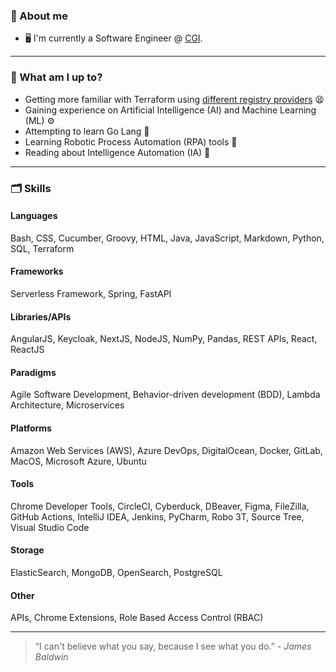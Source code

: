 ### 👋 About me

- 🖥  I'm currently a Software Engineer @ [CGI](https://www.cgi.com/uk/en-gb).

---

### 📖 What am I up to?

- Getting more familiar with Terraform using [different registry providers](https://github.com/kwame-mintah?tab=repositories&q=&type=template&language=hcl&sort=) 😫
- Gaining experience on Artificial Intelligence (AI) and Machine Learning (ML) ⚙️
- Attempting to learn Go Lang 🍼
- Learning Robotic Process Automation (RPA) tools 🦾
- Reading about Intelligence Automation (IA) 🤖

---

### 🗂️ Skills

#### Languages

Bash, CSS, Cucumber, Groovy, HTML, Java, JavaScript, Markdown, Python, SQL, Terraform

#### Frameworks

Serverless Framework, Spring, FastAPI

#### Libraries/APIs

AngularJS, Keycloak, NextJS, NodeJS, NumPy, Pandas, REST APIs, React, ReactJS

#### Paradigms

Agile Software Development, Behavior-driven development (BDD), Lambda Architecture, Microservices

#### Platforms

Amazon Web Services (AWS), Azure DevOps, DigitalOcean, Docker, GitLab, MacOS, Microsoft Azure, Ubuntu

#### Tools

Chrome Developer Tools, CircleCI, Cyberduck, DBeaver, Figma, FileZilla, GitHub Actions, IntelliJ IDEA, Jenkins, PyCharm, Robo 3T, Source Tree, Visual Studio Code

#### Storage

ElasticSearch, MongoDB, OpenSearch, PostgreSQL

#### Other

APIs, Chrome Extensions, Role Based Access Control (RBAC)

---

>
> “I can't believe what you say, because I see what you do.” - *James Baldwin*
>

<!---
kwame-mintah/kwame-mintah is a ✨ special ✨ repository because its `README.md` (this file) appears on your GitHub profile.
You can click the Preview link to take a look at your changes.
--->
